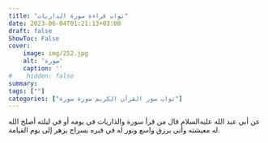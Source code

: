 ```yaml
---
title: "ثواب قراءة سورة الذاريات"
date: 2023-06-04T01:21:13+03:00
draft: false
ShowToc: False
cover:
    image: img/252.jpg
    alt: 'صورة'
    caption: ''
#    hidden: false
summary: 
tags: [""]
categories: ["ثواب سور القرآن الكريم سورة سورة"]
---
```

عن أبي
عبد الله عليه‌السلام قال من قرأ سورة والذاريات في يومه أو في ليلته أصلح الله
له معيشته وأتي برزق واسع ونور له في قبره بسراج يزهر إلى يوم القيامة.


